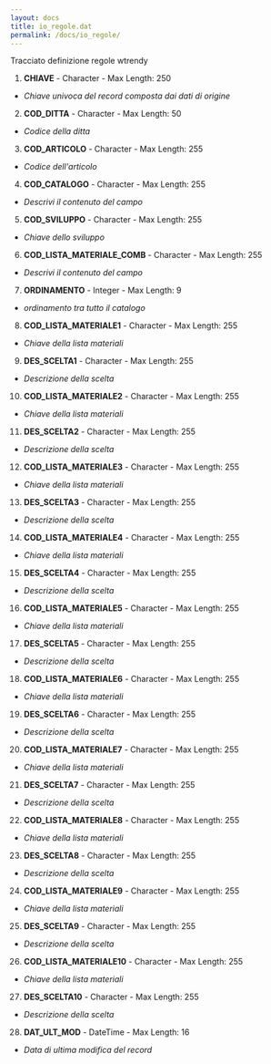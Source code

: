 ```yaml
---
layout: docs
title: io_regole.dat
permalink: /docs/io_regole/
---
```


Tracciato definizione regole wtrendy

1. **CHIAVE** - Character - Max Length: 250
  * *Chiave univoca del record composta dai dati di origine*
2. **COD_DITTA** - Character - Max Length: 50
  * *Codice della ditta*
3. **COD_ARTICOLO** - Character - Max Length: 255
  * *Codice dell'articolo*
4. **COD_CATALOGO** - Character - Max Length: 255
  * *Descrivi il contenuto del campo*
5. **COD_SVILUPPO** - Character - Max Length: 255
  * *Chiave dello sviluppo*
6. **COD_LISTA_MATERIALE_COMB** - Character - Max Length: 255
  * *Descrivi il contenuto del campo*
7. **ORDINAMENTO** - Integer - Max Length: 9
  * *ordinamento tra tutto il catalogo*
8. **COD_LISTA_MATERIALE1** - Character - Max Length: 255
  * *Chiave della lista materiali*
9. **DES_SCELTA1** - Character - Max Length: 255
  * *Descrizione della scelta*
10. **COD_LISTA_MATERIALE2** - Character - Max Length: 255
  * *Chiave della lista materiali*
11. **DES_SCELTA2** - Character - Max Length: 255
  * *Descrizione della scelta*
12. **COD_LISTA_MATERIALE3** - Character - Max Length: 255
  * *Chiave della lista materiali*
13. **DES_SCELTA3** - Character - Max Length: 255
  * *Descrizione della scelta*
14. **COD_LISTA_MATERIALE4** - Character - Max Length: 255
  * *Chiave della lista materiali*
15. **DES_SCELTA4** - Character - Max Length: 255
  * *Descrizione della scelta*
16. **COD_LISTA_MATERIALE5** - Character - Max Length: 255
  * *Chiave della lista materiali*
17. **DES_SCELTA5** - Character - Max Length: 255
  * *Descrizione della scelta*
18. **COD_LISTA_MATERIALE6** - Character - Max Length: 255
  * *Chiave della lista materiali*
19. **DES_SCELTA6** - Character - Max Length: 255
  * *Descrizione della scelta*
20. **COD_LISTA_MATERIALE7** - Character - Max Length: 255
  * *Chiave della lista materiali*
21. **DES_SCELTA7** - Character - Max Length: 255
  * *Descrizione della scelta*
22. **COD_LISTA_MATERIALE8** - Character - Max Length: 255
  * *Chiave della lista materiali*
23. **DES_SCELTA8** - Character - Max Length: 255
  * *Descrizione della scelta*
24. **COD_LISTA_MATERIALE9** - Character - Max Length: 255
  * *Chiave della lista materiali*
25. **DES_SCELTA9** - Character - Max Length: 255
  * *Descrizione della scelta*
26. **COD_LISTA_MATERIALE10** - Character - Max Length: 255
  * *Chiave della lista materiali*
27. **DES_SCELTA10** - Character - Max Length: 255
  * *Descrizione della scelta*
28. **DAT_ULT_MOD** - DateTime - Max Length: 16
  * *Data di ultima modifica del record*

